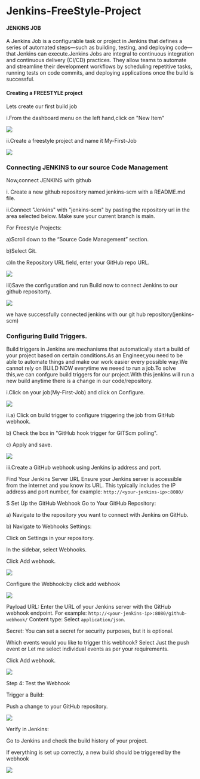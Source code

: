 # Jenkins-FreeStyle-Project

#### JENKINS JOB

A Jenkins Job is a configurable task or project in Jenkins that defines a series of automated steps—such as building, testing, and deploying code—that Jenkins can execute.Jenkins Jobs are integral to continuous integration and continuous delivery (CI/CD) practices. They allow teams to automate and streamline their development workflows by scheduling repetitive tasks, running tests on code commits, and deploying applications once the build is successful.

#### Creating a FREESTYLE project

Lets create our first build job

i.From the dashboard menu on the left hand,click on "New Item"

![](./img/f1.png)

ii.Create a freestyle project and name it My-First-Job

![](./img/f2.png)

### Connecting JENKINS to our source Code Management

Now,connect JENKINS with github

i. Create a new github repository named jenkins-scm with a README.md file.

ii.Connect "Jenkins" with "jenkins-scm" by pasting the repository url in the area selected below. Make sure your current branch is main.

For Freestyle Projects:

a)Scroll down to the “Source Code Management” section.

b)Select Git.

c)In the Repository URL field, enter your GitHub repo URL.

![](./img/f3.png)

iii)Save the configuration and run Build now to connect Jenkins to our github repositorty.

![](./img/f4.png)

we have successfully connected jenkins with our git hub repository(jenkins-scm)

### Configuring Build Triggers.

Build triggers in Jenkins are mechanisms that automatically start a build of your project based on certain conditions.As an Engineer,you need to be able to automate things and make our work easier every possible way.We cannot rely on BUILD NOW everytime we neeed to run a job.To solve this,we can confgure build triggers for our project.With this jenkins will run a new build anytime there is a change in our code/repository.

i.Click on your job(My-First-Job) and click on Configure.

![](./img/f5.png)

ii.a) Click on build trigger to configure triggering the job from GitHub webhook.

b) Check the box in "GitHub hook trigger for GITScm polling".

c) Apply and save.

![](./img/f6.png)


iii.Create a GitHub webhook using Jenkins ip address and port.

Find Your Jenkins Server URL
Ensure your Jenkins server is accessible from the internet and you know its URL. This typically includes the IP address and port number, for example: `http://<your-jenkins-ip>:8080/`

S Set Up the GitHub Webhook
Go to Your GitHub Repository:

a) Navigate to the repository you want to connect with Jenkins on GitHub.

b) Navigate to Webhooks Settings:

Click on Settings in your repository.

In the sidebar, select Webhooks.

Click Add webhook.

![](./img/f7.png)

Configure the Webhook:by click add webhook

![](./img/f8.png)

Payload URL: Enter the URL of your Jenkins server with the GitHub webhook endpoint. For example: `http://<your-jenkins-ip>:8080/github-webhook/`
Content type: Select `application/json`.

Secret: You can set a secret for security purposes, but it is optional.

Which events would you like to trigger this webhook? Select Just the push event or Let me select individual events as per your requirements.

Click Add webhook.

![](./img/f9.png)


Step 4: Test the Webhook

Trigger a Build:

Push a change to your GitHub repository.

![](./img/f11.png)

Verify in Jenkins:

Go to Jenkins and check the build history of your project.

If everything is set up correctly, a new build should be triggered by the webhook

![](./img/f10.png)